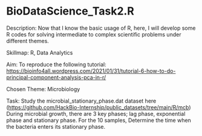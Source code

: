 # BioDataScience_Task2.R

Description: Now that I know the basic usage of R, here, I will develop some R codes for solving intermediate to complex scientific problems under different themes.

Skillmap: R, Data Analytics

Aim: To reproduce the following tutorial: https://bioinfo4all.wordpress.com/2021/01/31/tutorial-6-how-to-do-principal-component-analysis-pca-in-r/

Chosen Theme: Microbiology

Task: Study the microbial_stationary_phase.dat dataset here (https://github.com/HackBio-Internship/public_datasets/tree/main/R/mcb)
During microbial growth, there are 3 key phases; lag phase, exponential phase and stationary phase.
For the 10 samples, Determine the time when the bacteria enters its stationary phase.
